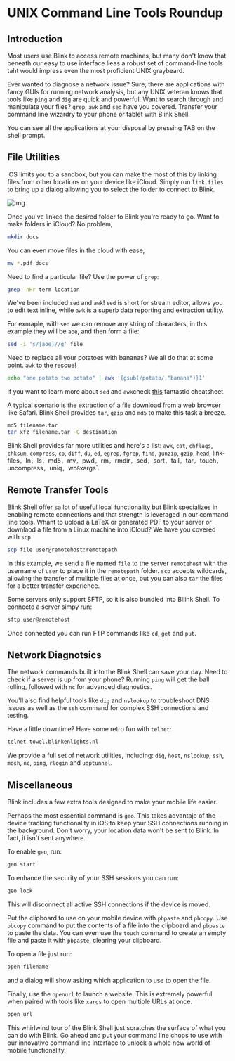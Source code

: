 # UNIX Command Line Tools Roundup

## Introduction

Most users use Blink to access remote machines, but many don't know that beneath our easy to use interface lieas a robust set of command-line tools taht would impress even the most proficient UNIX graybeard.

Ever wanted to diagnose a network issue? Sure, there are applications with fancy GUIs for running network analysis, but any UNIX veteran knows that tools like `ping` and `dig` are quick and powerful. Want to search through and manipulate your files? `grep`, `awk` and `sed` have you covered. Transfer your command line wizardry to your phone or tablet with Blink Shell.

You can see all the applications at your disposal by pressing TAB on the shell prompt.

## File Utilities

iOS limits you to a sandbox, but you can make the most of this by linking files from other locations on your device like iCloud. Simply run `link files` to bring up a dialog allowing you to select the folder to connect to Blink.

![img](images/unix-roundup-image1.png)

Once you've linked the desired folder to Blink you're ready to go. Want to make folders in iCloud? No problem,

```bash
mkdir docs
```

You can even move files in the cloud with ease,

```bash
mv *.pdf docs
```

Need to find a particular file? Use the power of `grep`:

```bash
grep -nHr term location
```

We've been included `sed` and `awk`! `sed` is short for stream editor, allows you to edit text inline, while `awk` is a superb data reporting and extraction utility.

For exmaple, with `sed` we can remove any string of characters, in this example they will be `aoe`, and then form a file:

```bash
sed -i 's/[aoe]//g' file
```

Need to replace all your potatoes with bananas? We all do that at some point. `awk` to the rescue!

```bash
echo "one potato two potato" | awk '{gsub(/potato/,"banana")}1'
```

If you want to learn more about `sed` and `awk`check [this](https://github.com/codenameyau/sed-awk-cheatsheet) fantastic cheatsheet.

A typical scenario is the extraction of a file download from a web browser like Safari. Blink Shell provides `tar`, `gzip` and `md5` to make this task a breeze.

```bash
md5 filename.tar
tar xfz filename.tar -C destination
```

Blink Shell provides far more utilities and here's a list: `awk`, `cat`, `chflags`, `chksum`, `compress`, `cp`, `diff`, `du`, `ed`, `egrep`, `fgrep`, `find`, `gunzip`, `gzip`, `head`, link-files`, `ln`, `ls`, `md5`, `mv`, `pwd`, `rm`, `rmdir`, `sed`, `sort`, `tail`, `tar`, `touch`, `uncompress`, `uniq`, `wc` & `xargs`.

## Remote Transfer Tools

Blink Shell offer sa lot of useful local functionality but Blink specializes in enabling remote connections and that strength is leveraged in our command line tools. Whant to upload a LaTeX or generated PDF to your server or downlaod a file from a Linux machine into iCloud? We have you covered with `scp`.

```bash
scp file user@remotehost:remotepath
```

In this example, we send a file named `file` to the server `remotehost` with the username of `user` to place it in the `remotepath` folder. `scp` accepts wildcards, allowing the transfer of mulitple files at once, but you can also `tar` the files for a better transfer experience.

Some servers only support SFTP, so it is also bundled into Bliink Shell. To connecto a server simpy run:

```bash
sftp user@remotehost
```

Once connected you can run FTP commands like `cd`, `get` and `put`.

## Network Diagnotsics

The network commands built into the Blink Shell can save your day. Need to check if a server is up from your phone? Running `ping` will get the ball rolling, followed with `nc` for advanced diagnostics.

You'll also find helpful tools like `dig` and `nslookup` to troubleshoot DNS issues as well as the `ssh` command for complex SSH connections and testing.

Have a little downtime? Have some retro fun with `telnet`:

```bash
telnet towel.blinkenlights.nl
```
We provide a full set of network utilities, including: `dig`, `host`, `nslookup`, `ssh`, `mosh`, `nc`, `ping`, `rlogin` and `udptunnel`.

## Miscellaneous

Blink includes a few extra tools designed to make your mobile life easier.

Perhaps the most essential command is `geo`. This takes advantaje of the device tracking functionality in iOS to keep your SSH connections running in the background. Don't worry, your location data won't be sent to Blink. In fact, it isn't sent anywhere.

To enable `geo`, run:

```bash
geo start
```

To enhance the security of your SSH sessions you can run:

```bash
geo lock
```

This will disconnect all active SSH connections if the device is moved.

Put the clipboard to use on your mobile device with `pbpaste` and `pbcopy`. Use `pbcopy` command to put the contents of a file into the clipboard and `pbpaste` to paste the data. You can even use the `touch` command to create an empty file and paste it with `pbpaste`, clearing your clipboard.

To open a file just run:

```bash
open filename
```

and a dialog will show asking which application to use to open the file.

Finally, use the `openurl` to launch a website. This is extremely powerful when paired with tools like `xargs` to open multiple URLs at once.

```bash
open url
```
This whirlwind tour of the Blink Shell just scratches the surface of what you can do with Blink. Go ahead and put your command line chops to use with our innovative command line interface to unlock a whole new world of mobile functionality.




